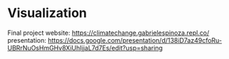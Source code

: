 # Visualization
Final project
website: https://climatechange.gabrielespinoza.repl.co/
presentation: https://docs.google.com/presentation/d/138iD7az49cfoRu-UBRrNuOsHmGHv8XiUhIjjaL7d7Es/edit?usp=sharing

